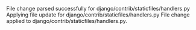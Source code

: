 File change parsed successfully for django/contrib/staticfiles/handlers.py
Applying file update for django/contrib/staticfiles/handlers.py
File change applied to django/contrib/staticfiles/handlers.py.
